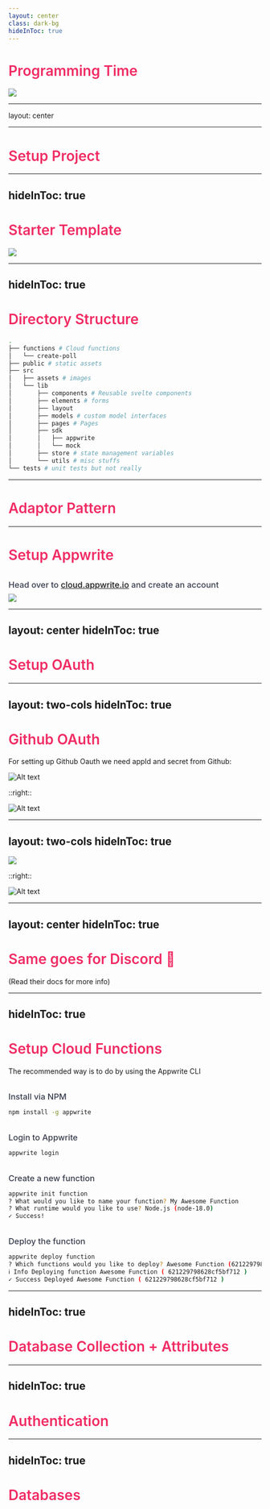 ```yaml
---
layout: center
class: dark-bg
hideInToc: true
---
```


<div flex gap-x-24>

<h1 class="self-center"> Programming Time </h1>

<img src="https://media3.giphy.com/media/3oKIPnAiaMCws8nOsE/giphy.gif?cid=ecf05e47gxe14igjs2jwvmwvcopkn3gs0x3tu8ol0fkaq85m&ep=v1_gifs_search&rid=giphy.gif&ct=g"  mt-11  mx-auto/>

</div>

<style>
    h1{
        color: #F02C64;
        font-weight: 600;

    }


  

</style>

---
layout: center

---

# Setup Project

<style>
    h1{
        color: #F02C64;
        font-weight: 600;

    }


  

</style>

---
hideInToc: true
---

# Starter Template


<div class="w-5/12 mx-auto mt-12">
<img src ="github-starter-repo.png"/>
</div>



<style>

     h1{
        color: #373d4d;
        font-weight: 600;

    }

    </style>


---
hideInToc: true
---
# Directory Structure


```bash
.
├── functions # Cloud functions
│   └── create-poll 
├── public # static assets
├── src
│   ├── assets # images
│   └── lib
│       ├── components # Reusable svelte components
│       ├── elements # forms
│       ├── layout
│       ├── models # custom model interfaces
│       ├── pages # Pages
│       ├── sdk 
│       │   ├── appwrite
│       │   └── mock
│       ├── store # state management variables
│       └── utils # misc stuffs
└── tests # unit tests but not really
```

<style>

     h1{
        color: #373d4d;
        font-weight: 600;

    }

    </style>

---

# Adaptor Pattern


<style>
    h1{
        color: #F02C64;
        font-weight: 600;

    }
</style>

--- 

# Setup Appwrite

### Head over to [cloud.appwrite.io](https://cloud.appwrite.io) and create an account

  <img src= "/appwritecloud.png" class="h-2/3" mx-auto mt-12/>

  <!-- Discuss about creating a new project -->

<style>
    h1{
        color: #F02C64;
        font-weight: 600;

    }
</style>

---
layout: center
hideInToc: true
---
# Setup OAuth


<style>

     h1{
        color: #F02C64;
        font-weight: 600;

    }

    </style>


---
layout: two-cols
hideInToc: true
---
# Github OAuth

For setting up Github Oauth we need appId and secret from Github:

![Alt text](github1.png)

::right::

![Alt text](github2.png)

<style>

     h1{
        color: #373d4d;
        font-weight: 600;

    }

    </style>

---
layout: two-cols
hideInToc: true
---

<img src="github3.png" class="" />


::right::

![Alt text](github4.png)


---
layout: center
hideInToc: true
---

# Same goes for Discord 🙂

(Read their docs for more info)


<style>

     h1{
        color: #F02C64;
        font-weight: 600;

    }

    </style>


---
hideInToc: true
---


# Setup Cloud Functions

The recommended way is to do by using the Appwrite CLI

<div flex gap-12>

<div>

### Install via NPM

```bash
npm install -g appwrite
```

### Login to Appwrite

```bash
appwrite login
```
</div>

<div >

### Create a new function

```bash
appwrite init function
? What would you like to name your function? My Awesome Function
? What runtime would you like to use? Node.js (node-18.0)
✓ Success! 
```


### Deploy the function

```bash
appwrite deploy function
? Which functions would you like to deploy? Awesome Function (621229798628cf5bf712)
ℹ Info Deploying function Awesome Function ( 621229798628cf5bf712 )
✓ Success Deployed Awesome Function ( 621229798628cf5bf712 )
```

</div>

</div>


<style>

     h1{
        color: #F02C64;
        font-weight: 600;

    }

    h3{
        color: #373d4d;
        font-weight: 500;
        margin-top: 2rem;
        margin-bottom: 0.5rem;
    }

    </style>

---
hideInToc: true
---

# Database Collection + Attributes


<style>


     h1{
        color: #373d4d;
        font-weight: 600;

    }

    </style>

---
hideInToc: true
---

# Authentication


<style>


     h1{
        color: #F02C64;
        font-weight: 600;

    }

    </style>

---
hideInToc: true
---

# Databases


<style>


     h1{
        color: #F02C64;
        font-weight: 600;

    }

    </style>